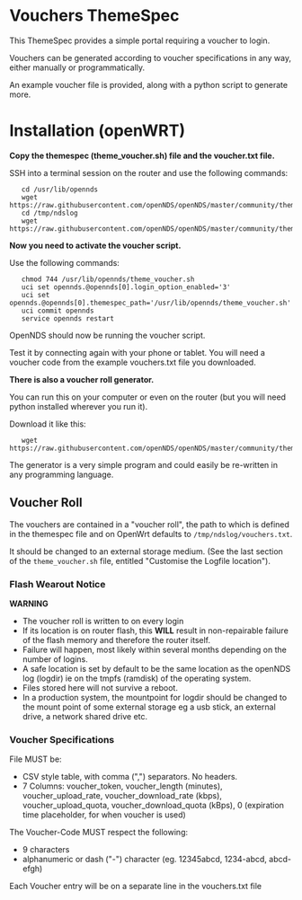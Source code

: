 # Vouchers ThemeSpec
This ThemeSpec provides a simple portal requiring a voucher to login.

Vouchers can be generated according to voucher specifications in any way, either manually or programmatically.

An example voucher file is provided, along with a python script to generate more.

# Installation (openWRT)
**Copy the themespec (theme_voucher.sh) file and the voucher.txt file.**

SSH into a terminal session on the router and use the following commands:

       cd /usr/lib/opennds
       wget https://raw.githubusercontent.com/openNDS/openNDS/master/community/themespec/theme_voucher/theme_voucher.sh
       cd /tmp/ndslog
       wget https://raw.githubusercontent.com/openNDS/openNDS/master/community/themespec/theme_voucher/vouchers.txt

**Now you need to activate the voucher script.**

Use the following commands:

       chmod 744 /usr/lib/opennds/theme_voucher.sh
       uci set opennds.@opennds[0].login_option_enabled='3'
       uci set opennds.@opennds[0].themespec_path='/usr/lib/opennds/theme_voucher.sh'
       uci commit opennds
       service opennds restart

OpenNDS should now be running the voucher script.

Test it by connecting again with your phone or tablet.
You will need a voucher code from the example vouchers.txt file you downloaded.

**There is also a voucher roll generator.**

You can run this on your computer or even on the router (but you will need python installed wherever you run it).

Download it like this:

       wget https://raw.githubusercontent.com/openNDS/openNDS/master/community/themespec/theme_voucher/voucher_generator.py

The generator is a very simple program and could easily be re-written in any programming language.

## Voucher Roll
The vouchers are contained in a "voucher roll", the path to which is defined in the themespec file and on OpenWrt defaults to `/tmp/ndslog/vouchers.txt`.

It should be changed to an external storage medium. (See the last section of the `theme_voucher.sh` file, entitled "Customise the Logfile location").

### Flash Wearout Notice
**WARNING**

 * The voucher roll is written to on every login
 * If its location is on router flash, this **WILL** result in non-repairable failure of the flash memory and therefore the router itself.
 * Failure will happen, most likely within several months depending on the number of logins.
 * A safe location is set by default to be the same location as the openNDS log (logdir) ie on the tmpfs (ramdisk) of the operating system.
 * Files stored here will not survive a reboot.
 * In a production system, the mountpoint for logdir should be changed to the mount point of some external storage
eg a usb stick, an external drive, a network shared drive etc.

### Voucher Specifications
File MUST be:

* CSV style table, with comma (",") separators. No headers.
* 7 Columns: voucher_token, voucher_length (minutes), voucher_upload_rate, voucher_download_rate (kbps), voucher_upload_quota, voucher_download_quota (kBps), 0 (expiration time placeholder, for when voucher is used)

The Voucher-Code MUST respect the following:

* 9 characters
* alphanumeric or dash ("-") character (eg. 12345abcd, 1234-abcd, abcd-efgh)

Each Voucher entry will be on a separate line in the vouchers.txt file
